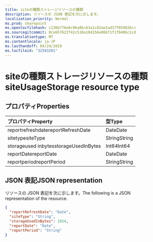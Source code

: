 ```yaml
---
title: siteの種類ストレージリソースの種類
description: リソースの JSON 表記を次に示します。
localization_priority: Normal
ms.prod: sharepoint
ms.openlocfilehash: c136b776e0c96a8bc63a1c82ae2ad17f059026cc
ms.sourcegitcommit: 0ce657622f42c510a104156a96bf1f1f040bc1cd
ms.translationtype: MT
ms.contentlocale: ja-JP
ms.lasthandoff: 04/24/2019
ms.locfileid: "32583201"
---
```

# <a name="siteusagestorage-resource-type"></a><span data-ttu-id="0f0da-103">siteの種類ストレージリソースの種類</span><span class="sxs-lookup"><span data-stu-id="0f0da-103">siteUsageStorage resource type</span></span>

## <a name="properties"></a><span data-ttu-id="0f0da-104">プロパティ</span><span class="sxs-lookup"><span data-stu-id="0f0da-104">Properties</span></span>

| <span data-ttu-id="0f0da-105">プロパティ</span><span class="sxs-lookup"><span data-stu-id="0f0da-105">Property</span></span>           | <span data-ttu-id="0f0da-106">型</span><span class="sxs-lookup"><span data-stu-id="0f0da-106">Type</span></span>   |
| :----------------- | :----- |
| <span data-ttu-id="0f0da-107">reportrefreshdate</span><span class="sxs-lookup"><span data-stu-id="0f0da-107">reportRefreshDate</span></span>  | <span data-ttu-id="0f0da-108">Date</span><span class="sxs-lookup"><span data-stu-id="0f0da-108">Date</span></span>   |
| <span data-ttu-id="0f0da-109">sitetype</span><span class="sxs-lookup"><span data-stu-id="0f0da-109">siteType</span></span>           | <span data-ttu-id="0f0da-110">String</span><span class="sxs-lookup"><span data-stu-id="0f0da-110">String</span></span> |
| <span data-ttu-id="0f0da-111">storageused inbytes</span><span class="sxs-lookup"><span data-stu-id="0f0da-111">storageUsedInBytes</span></span> | <span data-ttu-id="0f0da-112">Int64</span><span class="sxs-lookup"><span data-stu-id="0f0da-112">Int64</span></span>  |
| <span data-ttu-id="0f0da-113">reportDate</span><span class="sxs-lookup"><span data-stu-id="0f0da-113">reportDate</span></span>         | <span data-ttu-id="0f0da-114">Date</span><span class="sxs-lookup"><span data-stu-id="0f0da-114">Date</span></span>   |
| <span data-ttu-id="0f0da-115">reportperiod</span><span class="sxs-lookup"><span data-stu-id="0f0da-115">reportPeriod</span></span>       | <span data-ttu-id="0f0da-116">String</span><span class="sxs-lookup"><span data-stu-id="0f0da-116">String</span></span> |

## <a name="json-representation"></a><span data-ttu-id="0f0da-117">JSON 表記</span><span class="sxs-lookup"><span data-stu-id="0f0da-117">JSON representation</span></span>

<span data-ttu-id="0f0da-118">リソースの JSON 表記を次に示します。</span><span class="sxs-lookup"><span data-stu-id="0f0da-118">The following is a JSON representation of the resource.</span></span>

<!-- {
  "blockType": "resource",
  "@odata.type": "microsoft.graph.siteUsageStorage"
} -->

```json
{
  "reportRefreshDate": "Date", 
  "siteType": "String", 
  "storageUsedInBytes": 1024, 
  "reportDate": "Date", 
  "reportPeriod": "String"
}
```
